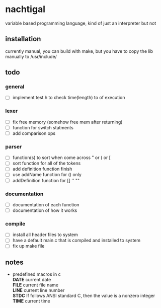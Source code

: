 # nachtigal
variable based programming language, kind of just an interpreter but not

## installation
currently manual, you can build with make, but you have to copy the lib manually
to /usr/include/

## todo
### general
* [ ] implement test.h to check time(length) to of execution

### lexer
* [ ] fix free memory (somehow free mem after returning)
* [ ] function for switch statments
* [ ] add comparison ops

### parser
* [ ] function(s) to sort when come across " or ( or [
* [ ] sort function for all of the tokens
* [ ] add definition function finish
* [ ] use addName function for () only
* [ ] addDefinition function for [] '' ""

### documentation
* [ ] documentation of each function
* [ ] documentation of how it works

### compile
* [ ] install all header files to system
* [ ] have a default main.c that is compiled and installed to system
* [ ] fix up make file

## notes
* predefined macros in c \
    __DATE__ current date \
    __FILE__ current file name \
    __LINE__ current line number \
    __STDC__ If follows ANSI standard C, then the value is a nonzero integer \
    __TIME__ current time
